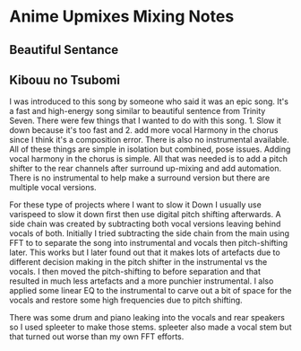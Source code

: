 # Anime Upmixes Mixing Notes

## Beautiful Sentance

## Kibouu no Tsubomi
I was introduced to this song by someone who said it was an epic song. It's a fast and high-energy song similar to beautiful sentence from Trinity Seven. There were few things that I wanted to do with this song. 1. Slow it down because it's too fast and 2. add more vocal Harmony in the chorus since I think it's a composition error. There is also no instrumental available. All of these things are simple in isolation but combined, pose issues. Adding vocal harmony in the chorus is simple. All that was needed is to add a pitch shifter to the rear channels after surround up-mixing and add automation.  There is no instrumental to help make a surround version but there are multiple vocal versions.

For these type of projects where I want to slow it Down I usually use varispeed to slow it down first then use digital pitch shifting afterwards. A side chain was created by subtracting both vocal versions leaving behind vocals of both. Initially I tried subtracting the side chain from the main using FFT to to separate the song into instrumental and vocals then pitch-shifting later. This works but I later found out that it makes lots of artefacts due to different decision making in the pitch shifter in the instrumental vs the vocals. I then moved the pitch-shifting to before separation and that resulted in much less artefacts and a more punchier instrumental. I also applied some linear EQ to the instrumental to carve out a bit of space for the vocals and restore some high frequencies due to pitch shifting.

There was some drum and piano leaking into the vocals and rear speakers so I used spleeter to make those stems. spleeter also made a vocal stem but that turned out worse than my own FFT efforts. 